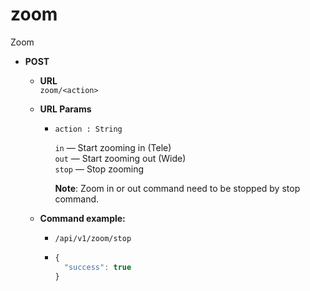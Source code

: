 zoom
=====
Zoom

* **POST**

  * **URL**  
    `zoom/<action>`
    
  * **URL Params**  
    * `action : String` 
  
      `in` &mdash; Start zooming in (Tele)  
      `out` &mdash; Start zooming out (Wide)  
      `stop` &mdash; Stop zooming  
      
      **Note**: Zoom in or out command need to be stopped by stop command.
      
  * **Command example:**
    * `/api/v1/zoom/stop`
    * ```javascript
      {
        "success": true
      }
      ```


